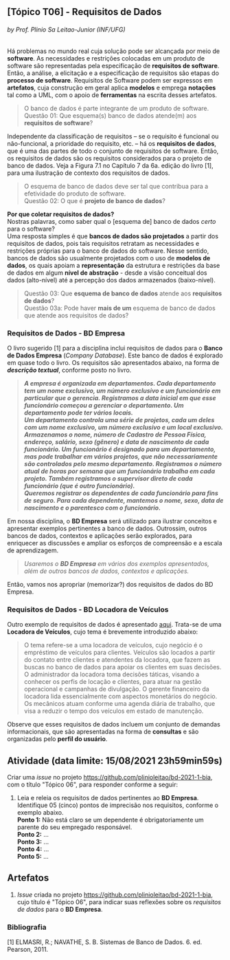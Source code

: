 ## [Tópico T06] - Requisitos de Dados
###### *by Prof. Plinio Sa Leitao-Junior (INF/UFG)*

Há problemas no mundo real cuja solução pode ser alcançada por meio de **software**. As necessidades e restrições colocadas em um produto de software são representadas pela especificação de **requisitos de software**. Então, a análise, a elicitação e a especificação de requisitos são etapas do **processo de software**. Requisitos de Software podem ser expressos em **artefatos**, cuja construção em geral aplica **modelos** e emprega **notações** tal como a UML, com o apoio de **ferramentas** na escrita desses artefatos.

> O banco de dados é parte integrante de um produto de software.<br>
> Questão 01:  Que esquema(s) banco de dados atende(m) aos **requisitos de software**?<br>

Independente da classificação de requisitos – se o requisito é funcional ou não-funcional, a prioridade do requisito, etc. – há os **requisitos de dados**, que é uma das partes de todo o conjunto de requisitos de software. Então, os requisitos de dados são os requisitos considerados para o projeto de banco de dados. Veja a Figura 7.1 no Capítulo 7 da 6a. edição do livro [1], para uma ilustração de contexto dos requisitos de dados.

> O esquema de banco de dados deve ser tal que contribua para a efetividade do produto de software.<br>
> Questão 02: O que é **projeto de banco de dados**?

**Por que coletar requisitos de dados?**<br>
Nostras palavras, como saber qual o [esquema de] banco de dados *certo* para o software?<br>
Uma resposta simples é que **bancos de dados são projetados** a partir dos requisitos de dados, pois tais requisitos retratam as necessidades e restrições próprias para o banco de dados do software. Nesse sentido, bancos de dados são usualmente projetados com o uso de **modelos de dados**, os quais apoiam a **representação** da estrutura e restrições da base de dados em algum **nível de abstração** - desde a visão conceitual dos dados (alto-nível) até a percepção dos dados armazenados (baixo-nível).

> Questão 03:  Que **esquema de banco de dados** atende aos **requisitos de dados**?<br>
> Questão 03a: Pode haver **mais de um** esquema de banco de dados que atende aos requisitos de dados?

### Requisitos de Dados - BD Empresa

O livro sugerido [1] para a disciplina inclui requisitos de dados para o **Banco de Dados Empresa** (*Company Database*). Este banco de dados é explorado em quase todo o livro. Os requisitos são apresentados abaixo, na forma de ***descrição textual***, conforme posto no livro.

>***A empresa é organizada em departamentos. Cada departamento tem um nome exclusivo, um número exclusivo e um funcionário em particular que o gerencia. Registramos a data inicial em que esse funcionário começou a gerenciar o departamento. Um departamento pode ter vários locais.<br>
Um departamento controla uma série de projetos, cada um deles com um nome exclusivo, um número exclusivo e um local exclusivo.<br>
Armazenamos o nome, número de Cadastro de Pessoa Física, endereço, salário, sexo (gênero) e data de nascimento de cada funcionário. Um funcionário é designado para um departamento, mas pode trabalhar em vários projetos, que não necessariamente são controlados pelo mesmo departamento. Registramos o número atual de horas por semana que um funcionário trabalha em cada projeto. Também registramos o supervisor direto de cada funcionário (que é outro funcionário).<br>
Queremos registrar os dependentes de cada funcionário para fins de seguro. Para cada dependente, mantemos o nome, sexo, data de nascimento e o parentesco com o funcionário.***

Em nossa disciplina, o **BD Empresa** será utilizado para ilustrar conceitos e apresentar exemplos pertinentes a banco de dados. Outrossim, outros bancos de dados, contextos e aplicações serão explorados, para enriquecer as discussões e ampliar os esforços de compreensão e a escala de aprendizagem.

>*Usaremos o **BD Empresa** em vários dos exemplos apresentados, além de outros bancos de dados, contextos e aplicações.*

Então, vamos nos apropriar (memorizar?) dos requisitos de dados do BD Empresa.

### Requisitos de Dados - BD Locadora de Veículos

Outro exemplo de requisitos de dados é apresentado [aqui](../media/bd-01-locadora.pdf). Trata-se de uma **Locadora de Veículos**, cujo tema é brevemente introduzido abaixo:

> O tema refere-se a uma locadora de veículos, cujo negócio é o empréstimo de veículos para clientes. Veículos são locados a partir do contato entre clientes e atendentes da locadora, que fazem as buscas no banco de dados para apoiar os clientes em suas decisões. O administrador da locadora toma decisões táticas, visando a conhecer os perfis de locação e clientes, para atuar na gestão operacional e campanhas de divulgação. O gerente financeiro da locadora lida essencialmente com aspectos monetários do negócio. Os mecânicos atuam conforme uma agenda diária de trabalho, que visa a reduzir o tempo dos veículos em estado de manutenção.

Observe que esses requisitos de dados incluem um conjunto de demandas informacionais, que são apresentadas na forma de **consultas** e são organizadas pelo **perfil do usuário**.

## Atividade (data limite: **15/08/2021 23h59min59s**)

Criar uma _issue_ no projeto https://github.com/plinioleitao/bd-2021-1-bia, com o título "Tópico 06", para responder conforme a seguir:  
1. Leia e releia os requisitos de dados pertinentes ao **BD Empresa**. Identifique 05 (cinco) pontos de imprecisão nos requisitos, conforme o exemplo abaixo.<br>
**Ponto 1:** Não está claro se um dependente é obrigatoriamente um parente do seu empregado responsável.<br>
**Ponto 2:** ...<br>
**Ponto 3:** ...<br>
**Ponto 4:** ...<br>
**Ponto 5:** ...

## Artefatos

1. _Issue_ criada no projeto https://github.com/plinioleitao/bd-2021-1-bia, cujo título é "Tópico 06", para indicar suas reflexões sobre os *requisitos de dados* para o **BD Empresa**.

### Bibliografia

[1] ELMASRI, R.; NAVATHE, S. B. Sistemas de Banco de Dados. 6. ed. Pearson, 2011.
